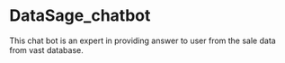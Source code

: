 # DataSage_chatbot
This chat bot is an expert in providing answer to user from the sale data from vast database. 
